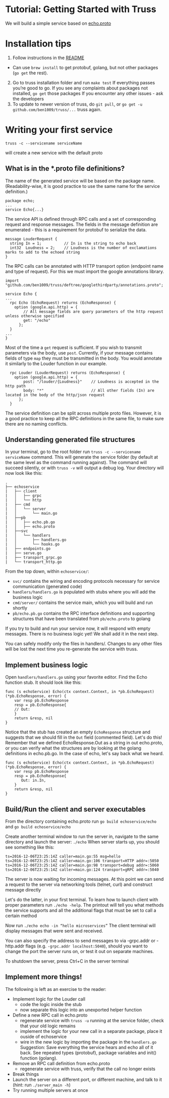 # Tutorial: Getting Started with Truss

We will build a simple service based on [echo.proto](./_example/echo.proto)

# Installation tips

1. Follow instructions in the [README](./README.md)
  - Can use `brew install` to get protobuf, golang, but not other packages (`go get` the rest).
2. Go to truss installation folder and run `make test`
  If everything passes you’re good to go.
  If you see any complaints about packages not installed, `go get` those packages
  If you encounter any other issues - ask the developers
3. To update to newer version of truss, do `git pull`, or `go get -u github.com/ben1009/truss/...` truss again.

# Writing your first service

`truss -c --servicename serviceName`

will create a new service with the default proto

## What is in the *.proto file definitions?

The name of the generated service will be based on the package name. (Readability-wise, it is good practice to use the same name for the service definition.)
```
package echo;
...
service Echo{...}
```
The service API is defined through RPC calls and a set of corresponding request and response messages.
The fields in the message definition are enumerated - this is a requirement for protobuf to serialize the data.
```
message LouderRequest {
  string In = 1;          // In is the string to echo back
  int32  Loudness = 2;    // Loudness is the number of exclamations marks to add to the echoed string
}
```
The RPC calls can be annotated with HTTP transport option (endpoint name and type of request). For this we must import the google annotations library.

```
import "github.com/ben1009/truss/deftree/googlethirdparty/annotations.proto";

service Echo {
...
  rpc Echo (EchoRequest) returns (EchoResponse) {
    option (google.api.http) = {
        // All message fields are query parameters of the http request unless otherwise specified
        get: "/echo"
      };
  }
...
}
```
Most of the time a `get` request is sufficient. If you wish to transmit parameters via the body, use `post`.
Currently, if your message contains fields of type `map` they must be transmitted in the body. You would annotate it similarly to the Louder function in our example.
```
  rpc Louder (LouderRequest) returns (EchoResponse) {
    option (google.api.http) = {
        post: "/louder/{Loudness}"    // Loudness is accepted in the http path
        body: "*"                     // All other fields (In) are located in the body of the http/json request
      };
  }
```

The service definition can be split across multiple proto files. However, it is a good practice to keep all the RPC definitions in the same file, to make sure there are no naming conflicts.

## Understanding generated file structures

In your terminal, go to the root folder run `truss -c --servicename serviceName` command. This will generate the service folder (by default at the same level as the command running against). The command will succeed silently, or with `truss -v` will output a debug log. Your directory will now look like this:

```
.
├── echoservice
|   ├── client
|   │   ├── grpc
|   │   └── http
|   ├── cmd
|   │   └── server
|   │       └── main.go
|   ├──pb
|   │   ├── echo.pb.go
|   │   ├── echo.proto
|   ├──svc
|   │   └── handlers
|   │       ├── handlers.go
|   │       └── hooks.go
|   ├── endpoints.go
|   ├── serve.go
|   ├── transport_grpc.go
|   └── transport_http.go

```
From the top down, within `echoservice/`:
  - `svc/` contains the wiring and encoding protocols necessary for service communication (generated code)
  - `handlers/handlers.go` is populated with stubs where you will add the business logic
  - `cmd/server/` contains the service main, which you will build and run shortly
  - `pb/echo.pb.go` contains the RPC interface definitions and supporting structures that have been translated from `pb/echo.proto` to golang

If you try to build and run your service now, it will respond with empty messages. There is no business logic yet! We shall add it in the next step.

You can safely modify only the files in handlers/. Changes to any other files will be lost the next time you re-generate the service with truss.

## Implement business logic

Open `handlers/handlers.go` using your favorite editor. Find the Echo function stub. It should look like this:
```
func (s echoService) Echo(ctx context.Context, in *pb.EchoRequest) (*pb.EchoResponse, error) {
	var resp pb.EchoResponse
	resp = pb.EchoResponse{
	// Out:
	}
	return &resp, nil
}
```
Notice that the stub has created an empty `EchoResponse` structure and suggests that we should fill in the `Out` field (commented field). Let's do this! Remember that we defined EchoResponse.Out as a string in out echo.proto, or you can verify what the structures are by looking at the golang definitions in echo.pb.go. In the case of echo, let's say back what we heard.

```
func (s echoService) Echo(ctx context.Context, in *pb.EchoRequest) (*pb.EchoResponse, error) {
	var resp pb.EchoResponse
	resp = pb.EchoResponse{
	   Out: in.In,
	}
	return &resp, nil
}
```

## Build/Run the client and server executables

From the directory containing echo.proto run
`go build echoservice/echo` and
`go build echoservice/echo`

Create another terminal window to run the server in, navigate to the same directory and launch the server:
`./echo`
When server starts up, you should see something like this:
```
ts=2016-12-06T23:25:14Z caller=main.go:55 msg=hello
ts=2016-12-06T23:25:14Z caller=main.go:106 transport=HTTP addr=:5050
ts=2016-12-06T23:25:14Z caller=main.go:98 transport=debug addr=:5060
ts=2016-12-06T23:25:14Z caller=main.go:124 transport=gRPC addr=:5040

```
The server is now waiting for incoming messages.
At this point we can send a request to the server via networking tools (telnet, curl) and construct message directly

Let's do the latter, in your first terminal. To learn how to launch client with proper parameters run `./echo -help`. The printout will tell you what methods the service supports and all the additional flags that must be set to call a certain method

Now run `./echo echo -in “hello microservices”`
The client terminal will display messages that were sent and received.

You can also specify the address to send messages to via -grpc.addr or -http.addr flags (e.g. `-grpc.addr localhost:5040`), should you want to change the port the server runs on, or test it out on separate machines.

To shutdown the server, press Ctrl+C in the server terminal

## Implement more things!

The following is left as an exercise to the reader:
  - Implement logic for the Louder call
    - code the logic inside the stub
    - now separate this logic into an unexported helper function
  - Define a new RPC call in echo.proto
    - regenerate service with `truss -u` running at the service folder, check that your old logic remains
    - implement the logic for your new call in a separate package, place it ouside of echoservice
    - wire in the new logic by importing the package in the `handlers.go`
  Suggestion: Save everything the service hears and echo all of it back. See repeated types (protobuf), package variables and init() function (golang).
  - Remove an RPC call definition from echo.proto
  	- regenerate service with truss, verify that the call no longer exists
  - Break things
  - Launch the server on a different port, or different machine, and talk to it (hint: run `./server_main -h`)
  - Try running multiple servers at once


